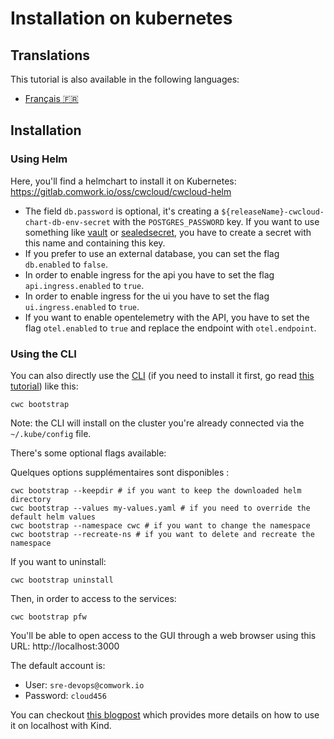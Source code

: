 # Installation on kubernetes

## Translations

This tutorial is also available in the following languages:
* [Français 🇫🇷](../../../translations/fr/tutorials/selfhosted/installation/kubernetes.md)

## Installation

### Using Helm

Here, you'll find a helmchart to install it on Kubernetes: https://gitlab.comwork.io/oss/cwcloud/cwcloud-helm

* The field `db.password` is optional, it's creating a `${releaseName}-cwcloud-chart-db-env-secret` with the `POSTGRES_PASSWORD` key. If you want to use something like [vault](https://www.vaultproject.io) or [sealedsecret](https://github.com/bitnami-labs/sealed-secrets), you have to create a secret with this name and containing this key.
* If you prefer to use an external database, you can set the flag `db.enabled` to `false`.
* In order to enable ingress for the api you have to set the flag `api.ingress.enabled` to `true`.
* In order to enable ingress for the ui you have to set the flag `ui.ingress.enabled` to `true`.
* If you want to enable opentelemetry with the API, you have to set the flag `otel.enabled` to `true` and replace the endpoint with `otel.endpoint`.

### Using the CLI

You can also directly use the [CLI](../../cli/README.md) (if you need to install it first, go read [this tutorial](../../cli/install.md)) like this:

```shell
cwc bootstrap
```

Note: the CLI will install on the cluster you're already connected via the `~/.kube/config` file.

There's some optional flags available:

Quelques options supplémentaires sont disponibles :

```shell
cwc bootstrap --keepdir # if you want to keep the downloaded helm directory
cwc bootstrap --values my-values.yaml # if you need to override the default helm values
cwc bootstrap --namespace cwc # if you want to change the namespace
cwc bootstrap --recreate-ns # if you want to delete and recreate the namespace
```

If you want to uninstall:

```shell
cwc bootstrap uninstall
```

Then, in order to access to the services:

```shell
cwc bootstrap pfw
```

You'll be able to open access to the GUI through a web browser using this URL: http://localhost:3000

The default account is:
* User: `sre-devops@comwork.io`
* Password: `cloud456`

You can checkout [this blogpost](https://www.comwork.io/blog/cwcloud-kubernetes-install) which provides more details on how to use it on localhost with Kind.
